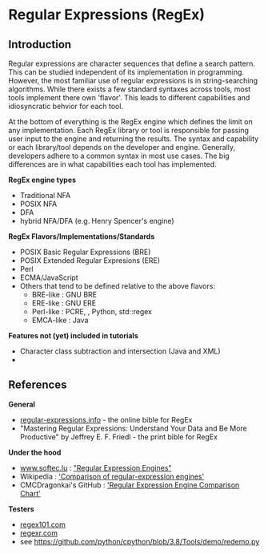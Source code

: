 # Regular Expressions (RegEx)

## Introduction
Regular expressions are character sequences that define a search pattern.
This can be studied independent of its implementation in programming.
However, the most familiar use of regular expressions is in string-searching algorithms.
While there exists a few standard syntaxes across tools, most tools implement there own 'flavor'.
This leads to different capabilities and idiosyncratic behvior for each tool.

At the bottom of everything is the RegEx engine which defines the limit on any implementation.
Each RegEx library or tool is responsible for passing user input to the engine and returning the results.
The syntax and capability or each library/tool depends on the developer and engine.
Generally, developers adhere to a common syntax in most use cases.
The big differences are in what capabilities each tool has implemented.

**RegEx engine types**

* Traditional NFA
* POSIX NFA
* DFA
* hybrid NFA/DFA (e.g. Henry Spencer's engine)

**RegEx Flavors/Implementations/Standards**

* POSIX Basic Regular Expressions (BRE)
* POSIX Extended Regular Expresions (ERE)
* Perl
* ECMA/JavaScript
* Others that tend to be defined relative to the above flavors:
	* BRE-like : GNU BRE
	* ERE-like : GNU ERE
	* Perl-like : PCRE, , Python, std::regex
	* EMCA-like : Java

	
**Features not (yet) included in tutorials**

* Character class subtraction and intersection (Java and XML)
* 


## References
**General**

* [regular-expressions.info](https://www.regular-expressions.info) - the online bible for RegEx
* "Mastering Regular Expressions: Understand Your Data and Be More Productive" by Jeffrey E. F. Friedl - the print bible for RegEx

**Under the hood**

* www.softec.lu : ["Regular Expression Engines"](http://www.softec.lu/site/RegularExpressions/RegularExpressionEngines) 
* Wikipedia : ['Comparison of regular-expression engines'](https://en.wikipedia.org/wiki/Comparison_of_regular-expression_engines)
* CMCDragonkai's GitHub : ['Regular Expression Engine Comparison Chart'](https://gist.github.com/CMCDragonkai/6c933f4a7d713ef712145c5eb94a1816)

**Testers**

* [regex101.com](https://regex101.com/)
* [regexr.com](https://regexr.com/)
* see https://github.com/python/cpython/blob/3.8/Tools/demo/redemo.py
